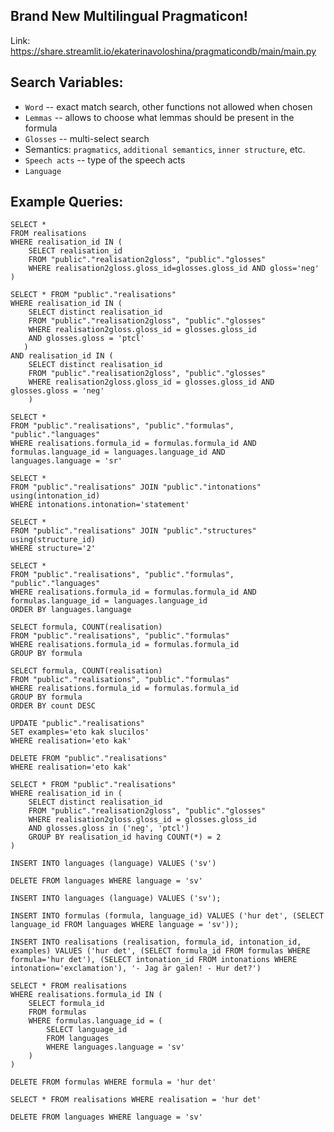## Brand New Multilingual Pragmaticon!

Link: https://share.streamlit.io/ekaterinavoloshina/pragmaticondb/main/main.py

## Search Variables:
- `Word` -- exact match search, other functions not allowed when chosen
- `Lemmas` -- allows to choose what lemmas should be present in the formula
- `Glosses` -- multi-select search 
-  Semantics: `pragmatics`, `additional semantics`, `inner structure`, etc.
- `Speech acts` -- type of the speech acts
- `Language`

## Example Queries:


```
SELECT *
FROM realisations
WHERE realisation_id IN (
    SELECT realisation_id
    FROM "public"."realisation2gloss", "public"."glosses"
    WHERE realisation2gloss.gloss_id=glosses.gloss_id AND gloss='neg'
)
```

```
SELECT * FROM "public"."realisations"
WHERE realisation_id IN (
    SELECT distinct realisation_id
    FROM "public"."realisation2gloss", "public"."glosses"
    WHERE realisation2gloss.gloss_id = glosses.gloss_id
    AND glosses.gloss = 'ptcl'
   )
AND realisation_id IN (
    SELECT distinct realisation_id
    FROM "public"."realisation2gloss", "public"."glosses"
    WHERE realisation2gloss.gloss_id = glosses.gloss_id AND glosses.gloss = 'neg'
    )
```

```
SELECT * 
FROM "public"."realisations", "public"."formulas", "public"."languages"
WHERE realisations.formula_id = formulas.formula_id AND 
formulas.language_id = languages.language_id AND 
languages.language = 'sr'
```

```
SELECT * 
FROM "public"."realisations" JOIN "public"."intonations" using(intonation_id)
WHERE intonations.intonation='statement'
```

```
SELECT * 
FROM "public"."realisations" JOIN "public"."structures" using(structure_id)
WHERE structure='2'
```

```
SELECT *
FROM "public"."realisations", "public"."formulas", "public"."languages"
WHERE realisations.formula_id = formulas.formula_id AND 
formulas.language_id = languages.language_id
ORDER BY languages.language
```

```
SELECT formula, COUNT(realisation)
FROM "public"."realisations", "public"."formulas"
WHERE realisations.formula_id = formulas.formula_id 
GROUP BY formula
```

```
SELECT formula, COUNT(realisation)
FROM "public"."realisations", "public"."formulas"
WHERE realisations.formula_id = formulas.formula_id 
GROUP BY formula
ORDER BY count DESC
```

```
UPDATE "public"."realisations"
SET examples='eto kak slucilos'
WHERE realisation='eto kak'
```

```
DELETE FROM "public"."realisations"
WHERE realisation='eto kak'
```

```
SELECT * FROM "public"."realisations"
WHERE realisation_id in (
    SELECT distinct realisation_id
    FROM "public"."realisation2gloss", "public"."glosses"
    WHERE realisation2gloss.gloss_id = glosses.gloss_id
    AND glosses.gloss in ('neg', 'ptcl')
    GROUP BY realisation_id having COUNT(*) = 2
)
```

```
INSERT INTO languages (language) VALUES ('sv')
```

```
DELETE FROM languages WHERE language = 'sv'
```

```
INSERT INTO languages (language) VALUES ('sv');

INSERT INTO formulas (formula, language_id) VALUES ('hur det', (SELECT language_id FROM languages WHERE language = 'sv'));

INSERT INTO realisations (realisation, formula_id, intonation_id, examples) VALUES ('hur det', (SELECT formula_id FROM formulas WHERE formula='hur det'), (SELECT intonation_id FROM intonations WHERE intonation='exclamation'), '- Jag är galen! - Hur det?')
```

```
SELECT * FROM realisations
WHERE realisations.formula_id IN (
    SELECT formula_id
    FROM formulas
    WHERE formulas.language_id = (
        SELECT language_id
        FROM languages
        WHERE languages.language = 'sv'
    )
)
```

```
DELETE FROM formulas WHERE formula = 'hur det'
```

```
SELECT * FROM realisations WHERE realisation = 'hur det'
```

```
DELETE FROM languages WHERE language = 'sv'
```

